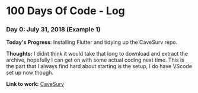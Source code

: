 # 100 Days Of Code - Log

### Day 0: July 31, 2018 (Example 1)

**Today's Progress**: Installing Flutter and tidying up the CaveSurv repo.

**Thoughts:** I didnt think it would take that long to download and extract the archive, hopefully I can get on with some actual coding next time. This is the part that I always find hard about starting is the setup, I do have VScode set up now though.

**Link to work:** [CaveSurv](https://github.com/JamesPaganLodge/CaveSurv)
